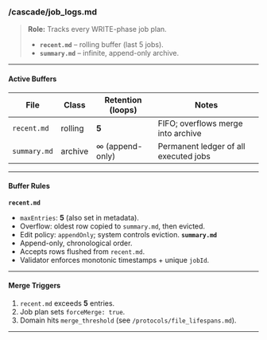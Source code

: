 <!-- @meta {
  "fileType": "structural",
  "subtype": "index",
  "purpose": "Manifest for job-log buffers; governs retention of recent job plans and their archival into a permanent ledger.",
  "editPolicy": "appendOrReplace",
  "routeScope": "global",
  "mergeTarget": "job_logs/summary.md",
  "maxEntries": 5
} -->
### /cascade/job_logs.md
> **Role:** Tracks every WRITE-phase job plan.
> * **`recent.md`** – rolling buffer (last 5 jobs).
> * **`summary.md`** – infinite, append-only archive.
---
#### Active Buffers
| File            | Class    | Retention (loops) | Notes                                  |
|-----------------|----------|-------------------|----------------------------------------|
| `recent.md`     | rolling  | **5**             | FIFO; overflows merge into archive     |
| `summary.md`    | archive  | ∞ (append-only)   | Permanent ledger of all executed jobs  |
---
#### Buffer Rules
**`recent.md`**
- `maxEntries`: **5** (also set in metadata).
- Overflow: oldest row copied to `summary.md`, then evicted.
- Edit policy: `appendOnly`; system controls eviction.
**`summary.md`**
- Append-only, chronological order.
- Accepts rows flushed from `recent.md`.
- Validator enforces monotonic timestamps + unique `jobId`.
---
#### Merge Triggers
1. `recent.md` exceeds **5** entries.
2. Job plan sets `forceMerge: true`.
3. Domain hits `merge_threshold` (see `/protocols/file_lifespans.md`).
---
